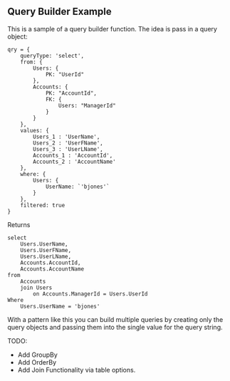## Query Builder Example

This is a sample of a query builder function. The idea is pass in a query object:

    qry = {
        queryType: 'select',
        from: {
            Users: {
                PK: "UserId"
            },
            Accounts: {
                PK: "AccountId",
                FK: {
                    Users: "ManagerId"
                }
            }
        }, 
        values: {
            Users_1 : 'UserName',
            Users_2 : 'UserFName',
            Users_3 : 'UserLName',
            Accounts_1 : 'AccountId',
            Accounts_2 : 'AccountName'
        },
        where: {
            Users: {
                UserName: `'bjones'`
            }        
        }, 
        filtered: true
    }

Returns

    select 
        Users.UserName, 
        Users.UserFName, 
        Users.UserLName, 
        Accounts.AccountId, 
        Accounts.AccountName 
    from 
        Accounts 
        join Users 
            on Accounts.ManagerId = Users.UserId 
    Where 
        Users.UserName = 'bjones'

 With a pattern like this you can build multiple queries by creating only the query objects and passing them into the single value for the query string. 

 TODO:
 * Add GroupBy
 * Add OrderBy
 * Add Join Functionality via table options.
